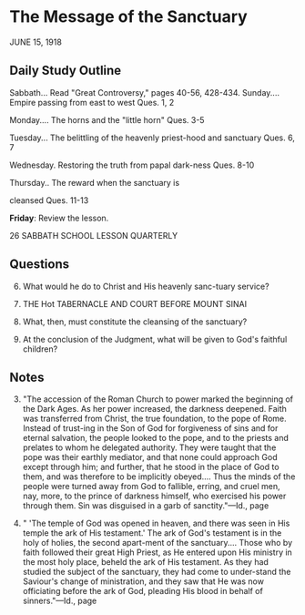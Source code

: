 # The Message of the Sanctuary
JUNE 15, 1918

## Daily Study Outline

Sabbath... Read "Great Controversy," pages 40-56, 428-434. Sunday.... Empire passing from east to west Ques. 1, 2

Monday.... The horns and the "little horn" Ques. 3-5

Tuesday... The belittling of the heavenly priest-hood and sanctuary Ques. 6, 7

Wednesday. Restoring the truth from papal dark-ness Ques. 8-10

Thursday.. The reward when the sanctuary is

cleansed Ques. 11-13

**Friday**: Review the lesson.

26 SABBATH SCHOOL LESSON QUARTERLY

## Questions

6. What would he do to Christ and His heavenly sanc-tuary service? 

3. THE Hot TABERNACLE AND COURT BEFORE MOUNT SINAI

9. What, then, must constitute the cleansing of the sanctuary? 

11. At the conclusion of the Judgment, what will be given to God's faithful children? 

## Notes

3. "The accession of the Roman Church to power marked the beginning of the Dark Ages. As her power increased, the darkness deepened. Faith was transferred from Christ, the true foundation, to the pope of Rome. Instead of trust-ing in the Son of God for forgiveness of sins and for eternal salvation, the people looked to the pope, and to the priests and prelates to whom he delegated authority. They were taught that the pope was their earthly mediator, and that none could approach God except through him; and further, that he stood in the place of God to them, and was therefore to be implicitly obeyed.... Thus the minds of the people were turned away from God to fallible, erring, and cruel men, nay, more, to the prince of darkness himself, who exercised his power through them. Sin was disguised in a garb of sanctity."—Id., page

5. " 'The temple of God was opened in heaven, and there was seen in His temple the ark of His testament.' The ark of God's testament is in the holy of holies, the second apart-ment of the sanctuary.... Those who by faith followed their great High Priest, as He entered upon His ministry in the most holy place, beheld the ark of His testament. As they had studied the subject of the sanctuary, they had come to under-stand the Saviour's change of ministration, and they saw that He was now officiating before the ark of God, pleading His blood in behalf of sinners."—Id., page
